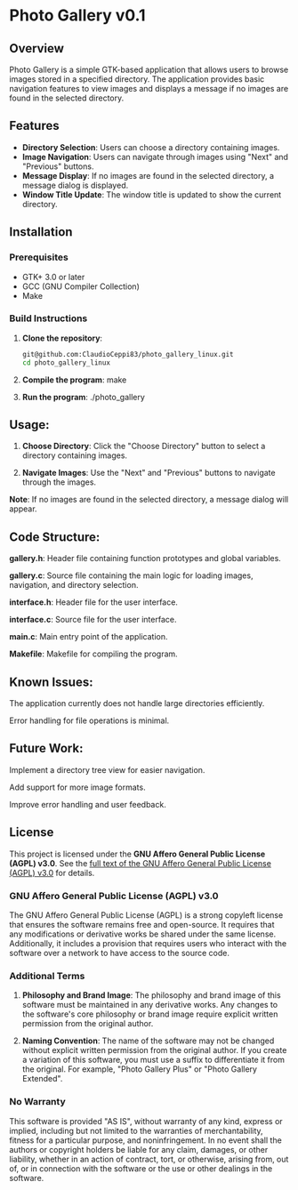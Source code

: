 # Photo Gallery v0.1

## Overview

Photo Gallery is a simple GTK-based application that allows users to browse images stored in a specified directory. The application provides basic navigation features to view images and displays a message if no images are found in the selected directory.

## Features

- **Directory Selection**: Users can choose a directory containing images.
- **Image Navigation**: Users can navigate through images using "Next" and "Previous" buttons.
- **Message Display**: If no images are found in the selected directory, a message dialog is displayed.
- **Window Title Update**: The window title is updated to show the current directory.

## Installation

### Prerequisites

- GTK+ 3.0 or later
- GCC (GNU Compiler Collection)
- Make

### Build Instructions

1. **Clone the repository**:
   ```sh
   git@github.com:ClaudioCeppi83/photo_gallery_linux.git
   cd photo_gallery_linux

2. **Compile the program**:
make

3. **Run the program**:
./photo_gallery

## Usage:

1. **Choose Directory**: Click the "Choose Directory" button to select a directory containing images.

2. **Navigate Images**: Use the "Next" and "Previous" buttons to navigate through the images.

**Note**: If no images are found in the selected directory, a message dialog will appear.

## Code Structure:

**gallery.h**: Header file containing function prototypes and global variables.

**gallery.c**: Source file containing the main logic for loading images, navigation, and directory selection.

**interface.h**: Header file for the user interface.

**interface.c**: Source file for the user interface.

**main.c**: Main entry point of the application.

**Makefile**: Makefile for compiling the program.

## Known Issues:

The application currently does not handle large directories efficiently.

Error handling for file operations is minimal.

## Future Work:

Implement a directory tree view for easier navigation.

Add support for more image formats.

Improve error handling and user feedback.

## License

This project is licensed under the **GNU Affero General Public License (AGPL) v3.0**. See the [full text of the GNU Affero General Public License (AGPL) v3.0](https://www.gnu.org/licenses/agpl-3.0.txt) for details.

### GNU Affero General Public License (AGPL) v3.0

The GNU Affero General Public License (AGPL) is a strong copyleft license that ensures the software remains free and open-source. It requires that any modifications or derivative works be shared under the same license. Additionally, it includes a provision that requires users who interact with the software over a network to have access to the source code.

### Additional Terms

1. **Philosophy and Brand Image**: The philosophy and brand image of this software must be maintained in any derivative works. Any changes to the software's core philosophy or brand image require explicit written permission from the original author.

2. **Naming Convention**: The name of the software may not be changed without explicit written permission from the original author. If you create a variation of this software, you must use a suffix to differentiate it from the original. For example, "Photo Gallery Plus" or "Photo Gallery Extended".

### No Warranty

This software is provided "AS IS", without warranty of any kind, express or implied, including but not limited to the warranties of merchantability, fitness for a particular purpose, and noninfringement. In no event shall the authors or copyright holders be liable for any claim, damages, or other liability, whether in an action of contract, tort, or otherwise, arising from, out of, or in connection with the software or the use or other dealings in the software.
